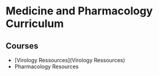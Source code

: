 # Medicine and Pharmacology Curriculum

## Courses

- [Virology Ressources](Virology Ressources)
- Pharmacology Resources

